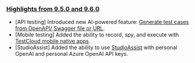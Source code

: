 ### [Highlights from 9.5.0 and 9.6.0](https://docs.katalon.com/docs/release-notes/katalon-studio/katalon-studio-release-notes-version-9.x)

* [API testing] Introduced new AI-powered feature: [Generate test cases from OpenAPI/ Swagger file or URL](https://docs.katalon.com/docs/katalon-studio/create-test-cases/generate-api-tests-with-ai).
* [Mobile testing] Added the ability to record, spy, and execute with [TestCloud mobile native apps](https://docs.katalon.com/katalon-platform/execute/test-execution-with-testcloud/use-testcloud-in-katalon-studio#ariaid-title1).
* [StudioAssist] Added the ability to use [StudioAssist](https://docs.katalon.com/katalon-studio/create-test-cases/studioassist-in-katalon-studio#ariaid-title1) with personal OpenAI and personal Azure OpenAI API keys.


